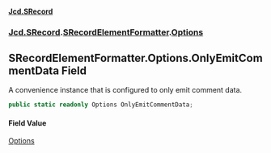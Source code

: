 #### [Jcd.SRecord](index.md 'index')
### [Jcd.SRecord](Jcd.SRecord.md 'Jcd.SRecord').[SRecordElementFormatter](Jcd.SRecord.SRecordElementFormatter.md 'Jcd.SRecord.SRecordElementFormatter').[Options](Jcd.SRecord.SRecordElementFormatter.Options.md 'Jcd.SRecord.SRecordElementFormatter.Options')

## SRecordElementFormatter.Options.OnlyEmitCommentData Field

A convenience instance that is configured to only emit comment data.

```csharp
public static readonly Options OnlyEmitCommentData;
```

#### Field Value
[Options](Jcd.SRecord.SRecordElementFormatter.Options.md 'Jcd.SRecord.SRecordElementFormatter.Options')